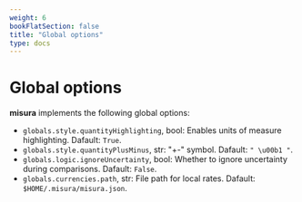 ```yaml
---
weight: 6
bookFlatSection: false
title: "Global options"
type: docs
---
```


# Global options

**misura** implements the following global options:

- `globals.style.quantityHighlighting`, bool: Enables units of measure highlighting. Dafault: `True`.
- `globals.style.quantityPlusMinus`, str: "+-" symbol. Dafault: `" \u00b1 "`.
- `globals.logic.ignoreUncertainty`, bool: Whether to ignore uncertainty during comparisons. Dafault: `False`.
- `globals.currencies.path`, str: File path for local rates. Dafault: `$HOME/.misura/misura.json`.